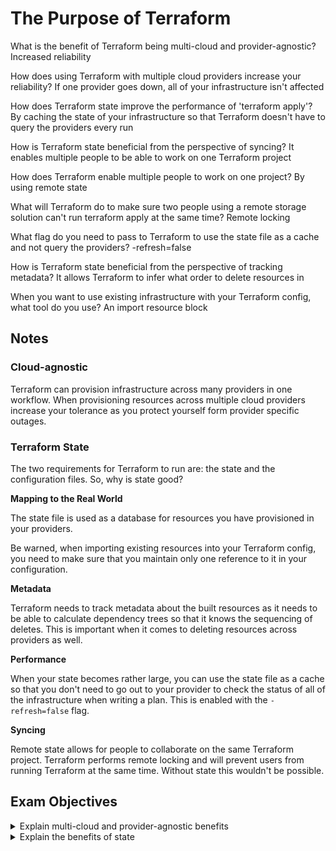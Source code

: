 # The Purpose of Terraform 

What is the benefit of Terraform being multi-cloud and provider-agnostic? Increased reliability 

How does using Terraform with multiple cloud providers increase your reliability? If one provider goes down, all of your infrastructure isn't affected

How does Terraform state improve the performance of 'terraform apply'? By caching the state of your infrastructure so that Terraform doesn't have to query the providers every run

How is Terraform state beneficial from the perspective of syncing? It enables multiple people to be able to work on one Terraform project

How does Terraform enable multiple people to work on one project? By using remote state

What will Terraform do to make sure two people using a remote storage solution can't run terraform apply at the same time? Remote locking

What flag do you need to pass to Terraform to use the state file as a cache and not query the providers? -refresh=false

How is Terraform state beneficial from the perspective of tracking metadata? It allows Terraform to infer what order to delete resources in

When you want to use existing infrastructure with your Terraform config, what tool do you use? An import resource block

## Notes

### Cloud-agnostic

Terraform can provision infrastructure across many providers in one workflow. When provisioning resources across multiple cloud providers increase your tolerance as you protect yourself form provider specific outages. 

### Terraform State

The two requirements for Terraform to run are: the state and the configuration files. So, why is state good?

**Mapping to the Real World**

The state file is used as a database for resources you have provisioned in your providers. 

Be warned, when importing existing resources into your Terraform config, you need to make sure that you maintain only one reference to it in your configuration.

**Metadata**

Terraform needs to track metadata about the built resources as it needs to be able to calculate dependency trees so that it knows the sequencing of deletes. This is important when it comes to deleting resources across providers as well. 

**Performance**

When your state becomes rather large, you can use the state file as a cache so that you don't need to go out to your provider to check the status of all of the infrastructure when writing a plan. This is enabled with the `-refresh=false` flag.

**Syncing**

Remote state allows for people to collaborate on the same Terraform project. Terraform performs remote locking and will prevent users from running Terraform at the same time. Without state this wouldn't be possible.

## Exam Objectives 

<details>
<summary>Explain multi-cloud and provider-agnostic benefits</summary>

- Increases reliability through distributing your infrastructure across multiple platforms
</details>

<details>
<summary>Explain the benefits of state</summary>

<details>
<summary>Performance</summary>

- You can cache the state of your infrastructure so that Terraform doesn't have to query the providers every run
</details>

<details>
<summary>Syncing</summary>

- State enables multiple people to be able to work on one Terraform project by using remote state and locking configuration changes to one person at a time
</details>

<details>
<summary>Metadata</summary>

- By using state, Terraform can track metadata needed to infer what order to delete resources in
</details>